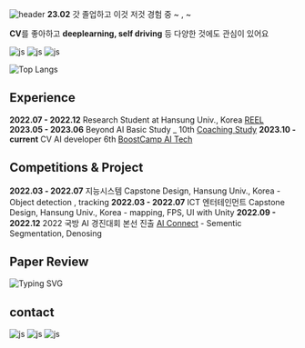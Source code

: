 ![header](https://capsule-render.vercel.app/api?type=waving&color=timeGradient&height=200&section=header&text=Im._.SH&animation=fadeIn&fontAlign=80
)
**23.02** 갓 졸업하고 이것 저것 경험 중 ~ , ~

**CV**를 좋아하고 **deeplearning, self driving** 등 다양한 것에도 관심이 있어요

![js](https://img.shields.io/badge/Python-3776AB?style=for-the-badge&logo=python&logoColor=white) ![js](https://img.shields.io/badge/C%2B%2B-00599C?style=for-the-badge&logo=c%2B%2B&logoColor=white) ![js](https://img.shields.io/badge/TensorFlow-FF6F00?style=for-the-badge&logo=tensorflow&logoColor=white)

![Top Langs](https://github-readme-stats.vercel.app/api/top-langs/?username=dlatjgus0612)

## Experience 
**2022.07 - 2022.12** Research Student at Hansung Univ., Korea [REEL](https://sites.google.com/view/hsreelab)
**2023.05 - 2023.06** Beyond AI Basic Study _ 10th [Coaching Study](https://www.boostcourse.org/study-ai111-2023)
**2023.10 - current** CV AI developer 6th [BoostCamp AI Tech](https://boostcamp.connect.or.kr/program_ai.html)

## Competitions & Project
**2022.03 - 2022.07** 지능시스템 Capstone Design, Hansung Univ., Korea - Object detection , tracking
**2022.03 - 2022.07** ICT 엔터테인먼트 Capstone Design, Hansung Univ., Korea - mapping, FPS, UI with Unity
**2022.09 - 2022.12** 2022 국방 AI 경진대회 본선 진출  [AI Connect](https://aiconnect.kr/competition/detail/213) - Sementic Segmentation, Denosing
## Paper Review
![Typing SVG](https://readme-typing-svg.demolab.com/?lines=not+yet+^^;)
## contact
![js](https://img.shields.io/badge/Gmail-D14836?style=for-the-badge&logo=gmail&logoColor=white) ![js](https://img.shields.io/badge/Slack-4A154B?style=for-the-badge&logo=slack&logoColor=white) ![js](https://img.shields.io/badge/Discord-7289DA?style=for-the-badge&logo=discord&logoColor=white)

